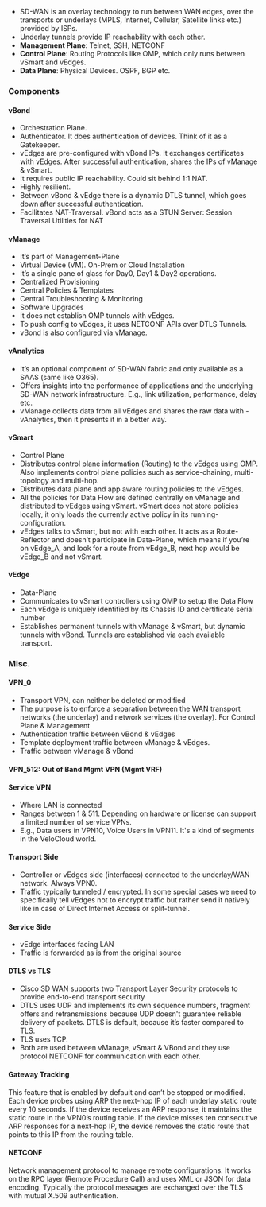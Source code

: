 
- SD-WAN is an overlay technology to run between WAN edges, over the transports or underlays (MPLS, Internet, Cellular, Satellite links etc.) provided by ISPs.
- Underlay tunnels provide IP reachability with each other.
- **Management Plane**: Telnet, SSH, NETCONF
- **Control Plane**: Routing Protocols like OMP, which only runs between vSmart and vEdges.
- **Data Plane**: Physical Devices. OSPF, BGP etc.

### Components

#### vBond
- Orchestration Plane.
- Authenticator. It does authentication of devices. Think of it as a Gatekeeper.
- vEdges are pre-configured with vBond IPs. It exchanges certificates with vEdges. After successful authentication, shares the IPs of vManage & vSmart.
- It requires public IP reachability. Could sit behind 1:1 NAT.
- Highly resilient.
- Between vBond & vEdge there is a dynamic DTLS tunnel, which goes down after successful authentication.
- Facilitates NAT-Traversal. vBond acts as a STUN Server: Session Traversal Utilities for NAT


#### vManage
- It’s part of Management-Plane
- Virtual Device (VM). On-Prem or Cloud Installation
- It’s a single pane of glass for Day0, Day1 & Day2 operations.
- Centralized Provisioning
- Central Policies & Templates
- Central Troubleshooting & Monitoring
- Software Upgrades
- It does not establish OMP tunnels with vEdges.
- To push config to vEdges, it uses NETCONF APIs over DTLS Tunnels.
- vBond is also configured via vManage.

#### vAnalytics
- It’s an optional component of SD-WAN fabric and only available as a SAAS (same like O365).
- Offers insights into the performance of applications and the underlying SD-WAN network infrastructure. E.g., link utilization, performance, delay etc.
- vManage collects data from all vEdges and shares the raw data with - vAnalytics, then it presents it in a better way.

#### vSmart
- Control Plane
- Distributes control plane information (Routing) to the vEdges using OMP. Also implements control plane policies such as service-chaining, multi-topology and multi-hop.
- Distributes data plane and app aware routing policies to the vEdges.
- All the policies for Data Flow are defined centrally on vManage and distributed to vEdges using vSmart. vSmart does not store policies locally, it only loads the currently active policy in its running-configuration.
- vEdges talks to vSmart, but not with each other. It acts as a Route-Reflector and doesn’t participate in Data-Plane, which means if you’re on vEdge_A, and look for a route from vEdge_B, next hop would be vEdge_B and not vSmart.


#### vEdge
- Data-Plane
- Communicates to vSmart controllers using OMP to setup the Data Flow
- Each vEdge is uniquely identified by its Chassis ID and certificate serial number
- Establishes permanent tunnels with vManage & vSmart, but dynamic tunnels with vBond. Tunnels are established via each available transport.


### Misc.
#### VPN_0
- Transport VPN, can neither be deleted or modified
- The purpose is to enforce a separation between the WAN transport networks (the underlay) and network services (the overlay).
For Control Plane & Management
- Authentication traffic between vBond & vEdges
- Template deployment traffic between vManage & vEdges.
- Traffic between vManage & vBond 

#### VPN_512: Out of Band Mgmt VPN (Mgmt VRF)

#### Service VPN
- Where LAN is connected
- Ranges between 1 & 511. Depending on hardware or license can support a limited number of service VPNs.
- E.g., Data users in VPN10, Voice Users in VPN11. It's a kind of segments in the VeloCloud world.

#### Transport Side
- Controller or vEdges side (interfaces) connected to the underlay/WAN network. Always VPN0.
- Traffic typically tunneled / encrypted. In some special cases we need to specifically tell vEdges not to encrypt traffic but rather send it natively like in case of Direct Internet Access or split-tunnel.

#### Service Side
- vEdge interfaces facing LAN
- Traffic is forwarded as is from the original source

#### DTLS vs TLS
- Cisco SD WAN supports two Transport Layer Security protocols to provide end-to-end transport security
- DTLS uses UDP and implements its own sequence numbers, fragment offers and retransmissions because UDP doesn't guarantee reliable delivery of packets. DTLS is default, because it’s faster compared to TLS.
- TLS uses TCP.
- Both are used between vManage, vSmart & VBond and they use protocol NETCONF for communication with each other.

#### Gateway Tracking
This feature that is enabled by default and can’t be stopped or modified. Each device probes using ARP the next-hop IP of each underlay static route every 10 seconds. If the device receives an ARP response, it maintains the static route in the VPN0’s routing table. If the device misses ten consecutive ARP responses for a next-hop IP, the device removes the static route that points to this IP from the routing table.

#### NETCONF
Network management protocol to manage remote configurations. It works on the RPC layer (Remote Procedure Call) and uses XML or JSON for data encoding. Typically the protocol messages are exchanged over the TLS with mutual X.509 authentication.  


